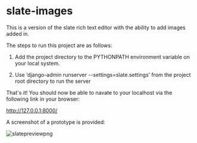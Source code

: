 # slate-images

This is a version of the slate rich text editor with the ability to add images added in.

The steps to run this project are as follows:

1. Add the project directory to the PYTHONPATH environment variable on your local system.
  
2. Use ‘django-admin runserver --settings=slate.settings’ from the project root directory to run the server
  

That&#39;s it! You should now be able to navate to your localhost via the following link in your browser:

http://127.0.0.1:8000/

A screenshot of a prototype is provided:

![slatepreviewpng](https://i.ibb.co/PC6d36T/slate-preview.png)
